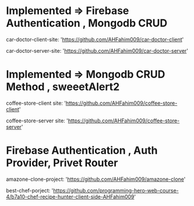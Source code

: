 
# Implemented => Firebase Authentication , Mongodb CRUD 

 car-doctor-client-site:
 'https://github.com/AHFahim009/car-doctor-client'
 
 car-doctor-server-site:
'https://github.com/AHFahim009/car-doctor-server'

# Implemented => Mongodb CRUD Method , sweeetAlert2
 coffee-store-client site:
'https://github.com/AHFahim009/coffee-store-client'

 coffee-store-server site:
'https://github.com/AHFahim009/coffee-store-server'

# Firebase Authentication , Auth Provider, Privet Router
 amazone-clone-project:
'https://github.com/AHFahim009/amazone-clone'

 best-chef-porject:
'https://github.com/programming-hero-web-course-4/b7a10-chef-recipe-hunter-client-side-AHFahim009'

